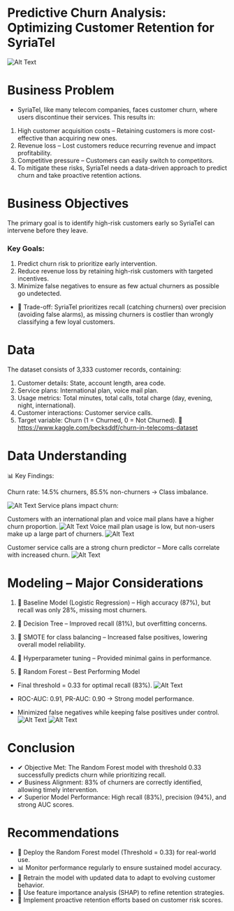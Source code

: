 # Predictive Churn Analysis: Optimizing Customer Retention for SyriaTel
![Alt Text](images/churn_risk.png)
# Business Problem
- SyriaTel, like many telecom companies, faces customer churn, where users discontinue their services. This results in:

1. High customer acquisition costs – Retaining customers is more cost-effective than acquiring new ones.
2. Revenue loss – Lost customers reduce recurring revenue and impact profitability.
3. Competitive pressure – Customers can easily switch to competitors.
4. To mitigate these risks, SyriaTel needs a data-driven approach to predict churn and take proactive retention actions.

# Business Objectives
The primary goal is to identify high-risk customers early so SyriaTel can intervene before they leave.

### Key Goals:
1. Predict churn risk to prioritize early intervention.
2. Reduce revenue loss by retaining high-risk customers with targeted incentives.
3. Minimize false negatives to ensure as few actual churners as possible go undetected.

- 📌 Trade-off: SyriaTel prioritizes recall (catching churners) over precision (avoiding false alarms), as missing churners is costlier than wrongly classifying a few loyal customers.

# Data
The dataset consists of 3,333 customer records, containing:

1. Customer details: State, account length, area code.
2. Service plans: International plan, voice mail plan.
3. Usage metrics: Total minutes, total calls, total charge (day, evening, night, international).
4. Customer interactions: Customer service calls.
5. Target variable: Churn (1 = Churned, 0 = Not Churned).
🔗 https://www.kaggle.com/becksddf/churn-in-telecoms-dataset

# Data Understanding
📊 Key Findings:

Churn rate: 14.5% churners, 85.5% non-churners → Class imbalance.

![Alt Text](images/class_imbalance.png)
Service plans impact churn:

Customers with an international plan and voice mail plans have a higher churn proportion.
![Alt Text](images/different_plan_usages.png)
Voice mail plan usage is low, but non-users make up a large part of churners.
![Alt Text](images/voice_mail.png)

Customer service calls are a strong churn predictor – More calls correlate with increased churn.
![Alt Text](images/customer_service_calls.png)



# Modeling – Major Considerations
1. 🔹 Baseline Model (Logistic Regression) – High accuracy (87%), but recall was only 28%, missing most churners.

2. 🔹 Decision Tree – Improved recall (81%), but overfitting concerns.

3. 🔹 SMOTE for class balancing – Increased false positives, lowering overall model reliability.

4. 🔹 Hyperparameter tuning – Provided minimal gains in performance.

5. 🔹 Random Forest – Best Performing Model

- Final threshold = 0.33 for optimal recall (83%).
![Alt Text](images/PR_threshold_curves.png)
- ROC-AUC: 0.91, PR-AUC: 0.90 → Strong model performance.

- Minimized false negatives while keeping false positives under control.
![Alt Text](images/Random_forest_ROC_and_PR.png)
![Alt Text](images/conf_matrix.png)

# Conclusion
- ✔ Objective Met: The Random Forest model with threshold 0.33 successfully predicts churn while prioritizing recall.
- ✔ Business Alignment: 83% of churners are correctly identified, allowing timely intervention.
- ✔ Superior Model Performance: High recall (83%), precision (94%), and strong AUC scores.

# Recommendations
- 🚀 Deploy the Random Forest model (Threshold = 0.33) for real-world use.
- 📊 Monitor performance regularly to ensure sustained model accuracy.
- 🔄 Retrain the model with updated data to adapt to evolving customer behavior.
- 🎯 Use feature importance analysis (SHAP) to refine retention strategies.
- 📢 Implement proactive retention efforts based on customer risk scores.